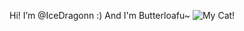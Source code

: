 Hi! I’m @IceDragonn :)
  And I'm Butterloafu~
![My Cat!](https://i.imgur.com/bW2PFDE.png)


<!---
IceDragonn/IceDragonn is a ✨ special ✨ repository because its `README.md` (this file) appears on your GitHub profile.
You can click the Preview link to take a look at your changes.
--->
